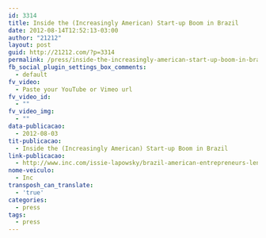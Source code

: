```yaml
---
id: 3314
title: Inside the (Increasingly American) Start-up Boom in Brazil
date: 2012-08-14T12:52:13-03:00
author: "21212"
layout: post
guid: http://21212.com/?p=3314
permalink: /press/inside-the-increasingly-american-start-up-boom-in-brazil/
fb_social_plugin_settings_box_comments:
  - default
fv_video:
  - Paste your YouTube or Vimeo url
fv_video_id:
  - ""
fv_video_img:
  - ""
data-publicacao:
  - 2012-08-03
tit-publicacao:
  - Inside the (Increasingly American) Start-up Boom in Brazil
link-publicacao:
  - http://www.inc.com/issie-lapowsky/brazil-american-entrepreneurs-lend-a-hand.html
nome-veiculo:
  - Inc
transposh_can_translate:
  - 'true'
categories:
  - press
tags:
  - press
---
```

